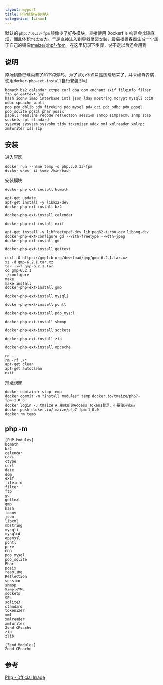 ```yaml
---
layout: mypost
title: PHP镜像安装模块
categories: [Linux]
---
```


默认的 `php:7.0.33-fpm` 镜像少了好多模块，直接使用 Dockerfile 构建会比较麻烦，而且体积也比较大。于是直接进入到容器里面安装，最后根据容器生成一个属于自己的镜像[tmaize/php7-fpm](https://hub.docker.com/r/tmaize/php7-fpm)。在这里记录下步骤，说不定以后还会用到

## 说明

原始镜像已经内置了如下的源码，为了减小体积只是压缩起来了，并未编译安装，使用`docker-php-ext-install`自行安装即可

```
bcmath bz2 calendar ctype curl dba dom enchant exif fileinfo filter ftp gd gettext gmp
hash iconv imap interbase intl json ldap mbstring mcrypt mysqli oci8 odbc opcache pcntl
pdo pdo_dblib pdo_firebird pdo_mysql pdo_oci pdo_odbc pdo_pgsql pdo_sqlite pgsql phar posix
pspell readline recode reflection session shmop simplexml snmp soap sockets spl standard
sysvmsg sysvsem sysvshm tidy tokenizer wddx xml xmlreader xmlrpc xmlwriter xsl zip
```

## 安装

进入容器

```
docker run --name temp -d php:7.0.33-fpm
docker exec -it temp /bin/bash
```

安装模块

```
docker-php-ext-install bcmath

apt-get update
apt-get install -y libbz2-dev
docker-php-ext-install bz2

docker-php-ext-install calendar

docker-php-ext-install exif

apt-get install -y libfreetype6-dev libjpeg62-turbo-dev libpng-dev
docker-php-ext-configure gd --with-freetype --with-jpeg
docker-php-ext-install gd

docker-php-ext-install gettext

curl -O https://gmplib.org/download/gmp/gmp-6.2.1.tar.xz
xz -d gmp-6.2.1.tar.xz
tar -xvf gmp-6.2.1.tar
cd gmp-6.2.1
./configure
make
make install
docker-php-ext-install gmp

docker-php-ext-install mysqli

docker-php-ext-install pcntl

docker-php-ext-install pdo_mysql

docker-php-ext-install shmop

docker-php-ext-install sockets

docker-php-ext-install zip

docker-php-ext-install opcache

cd ..
rm -rf ./*
apt-get clean
apt-get autoclean
exit
```

推送镜像

```
docker container stop temp
docker commit -m "install modules" temp docker.io/tmaize/php7-fpm:1.0.0
docker login -u tmaize # 生成新的Access Tokens登录，不要使用密码
docker push docker.io/tmaize/php7-fpm:1.0.0
docker rm temp
```

## php -m

```
[PHP Modules]
bcmath
bz2
calendar
Core
ctype
curl
date
dom
exif
fileinfo
filter
ftp
gd
gettext
gmp
hash
iconv
json
libxml
mbstring
mysqli
mysqlnd
openssl
pcntl
pcre
PDO
pdo_mysql
pdo_sqlite
Phar
posix
readline
Reflection
session
shmop
SimpleXML
sockets
SPL
sqlite3
standard
tokenizer
xml
xmlreader
xmlwriter
Zend OPcache
zip
zlib

[Zend Modules]
Zend OPcache
```

## 参考

[Php - Official Image](https://hub.docker.com/_/php)
